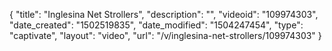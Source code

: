 {
    "title": "Inglesina Net Strollers",
    "description": "",
    "videoid": "109974303",
    "date_created": "1502519835",
    "date_modified": "1504247454",
    "type": "captivate",
    "layout": "video",
    "url": "\/v\/inglesina-net-strollers\/109974303"
}